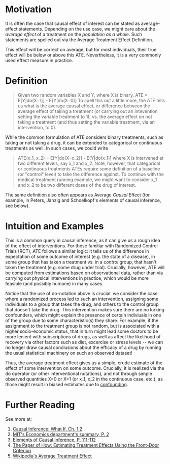 Motivation
====
It is often the case that causal effect of interest can be stated as average-effect statements. Depending on the use case, we might care about the _average effect_ of a treatment on the _population as a whole_. Such statements are spelled out via the Average Treatment Effect Definition. 

This effect will be correct on average, but for most individuals, their true effect will be below or above this ATE. Nevertheless, it is a very commonly used effect measure in practice.

Definition
====
> Given two random variables X and Y, where X is binary,
> ATE = E[Y|do(X=1)] - E[Y|do(X=0)]
To spell this out a little more, the ATE tells us what is the average causal effect, or difference between the average effect of taking a treatment (or carrying out an intevention setting the variable treatment to 1), vs. the average effect on not taking a treatment (and thus setting the variable treatment, via an intervention, to 0).

While the common formulation of ATE considers binary treatments, such as taking or not taking a drug, it can be extended to categorical or continuous treatments as well. In such cases, we could write

> ATE(x_1, x_2) = E[Y|do(X=x_2)] - E[Y|do(x_1)]
 where X is intervened at two different levels, say x_1 and x_2. Note, however, that categorical or continuous treatments ATEs require some definition of a baseline (or "control" level) to take the difference against. To continue with the medical treatment running example, we might want to consider x_1 and x_2 to be two different doses of the drug of interest.

The same definition also often appears as Average *Causal* Effect (for example, in Peters, Janzig and Schoelkopf's elements of causal inference, see below).

Intuition and Examples
===
This is a common query in causal inference, as it can give us a rough idea of the effect of interventions. For those familiar with Randomized Control Trials (RCT), ATE follows a similar logic: it tells us of the difference in expectation of some outcome of interest (e.g. the state of a disease), in some group that has taken a treatment vs. in a *control* group, that hasn't taken the treatment (e.g. some drug under trial). Crucially, however, ATE will be computed from estimations based on observational data, rather than via carrying out physical interventions in practice, which would be more feasible (and possibly humane) in many cases.

Notice that the use of do-notation above is crucial: we consider the case where a randomized process led to such an intervention, assigning some individuals to a group that takes the drug, and others to the control group that doesn't take the drug. This intervention makes sure there are no lurking confounders, which might explain the presence of certain indiviuals in one of the group due to some characteristic(s) they share. For example, if the assignment to the treatment group is not random, but is associated with a higher socio-economic status, that in turn might lead some doctors to be more lenient with subscriptions of drugs, as well as affect the likelihood of recovery via other factors such as diet, excercise or stress levels -- we can no longer draw causal conclusions about the efficacy of a drug by running the usual statistical machinery on such an observed dataset!

Thus, the average treatment effect gives us a simple, crude estimate of the effect of some intervention on some outcome. Crucially, it is realized via the do operator (or other interventional notations), and not through simple observed quantities X=0 or X=1 (or x_1, x_2 in the continuous case, etc.), as those might result in biased estimates due to [confounding](https://github.com/limorigu/causal-inf-handbook/pull/10/files/b24afbcbb63b19681cf5296d176d5fa8e9e11550#diff-e24b3ce38f070cc46de630501bc7720d).

Further Reading
====
See more at:
1. [Causal Inference: What If, Ch. 1.2](https://www.hsph.harvard.edu/miguel-hernan/causal-inference-book/)
2. [MIT's Economics department's summary, P. 2](https://economics.mit.edu/files/32)
3. [Elements of Causal Inference, P. 111-112](https://mitpress.mit.edu/books/elements-causal-inference#:~:text=Elements%20of%20Causal%20Inference%20is,data%20to%20understand%20the%20world.)
4. [The Paper of How: Estimating Treatment Effects Using the
Front-Door Criterion](http://marcfbellemare.com/wordpress/wp-content/uploads/2019/08/BellemareBloemFDCAugust2019.pdf)
5. [Wikipedia's Average Treatment Effect](https://en.wikipedia.org/wiki/Average_treatment_effect)